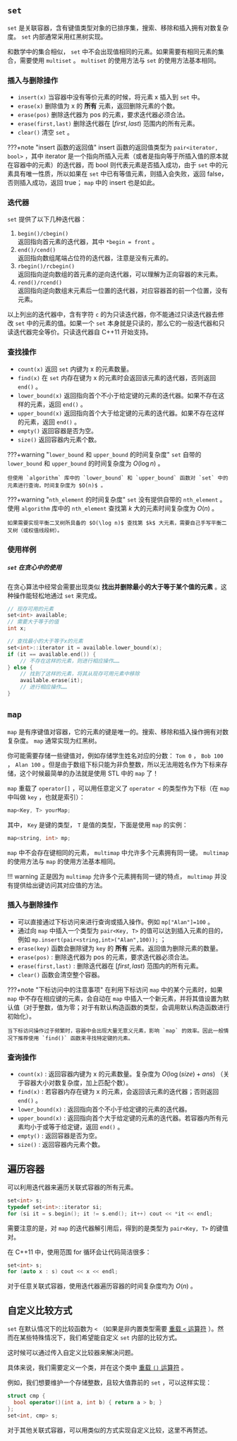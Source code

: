 ##  `set` 

 `set` 是关联容器，含有键值类型对象的已排序集，搜索、移除和插入拥有对数复杂度。 `set` 内部通常采用红黑树实现。

和数学中的集合相似， `set` 中不会出现值相同的元素。如果需要有相同元素的集合，需要使用 `multiset` 。 `multiset` 的使用方法与 `set` 的使用方法基本相同。

### 插入与删除操作

-  `insert(x)` 当容器中没有等价元素的时候，将元素 x 插入到 `set` 中。
-  `erase(x)` 删除值为 x 的 **所有** 元素，返回删除元素的个数。
-  `erase(pos)` 删除迭代器为 pos 的元素，要求迭代器必须合法。
-  `erase(first,last)` 删除迭代器在 $[first,last)$ 范围内的所有元素。
-  `clear()` 清空 `set` 。

???+note "insert 函数的返回值"
    insert 函数的返回值类型为 `pair<iterator, bool>` ，其中 iterator 是一个指向所插入元素（或者是指向等于所插入值的原本就在容器中的元素）的迭代器，而 bool 则代表元素是否插入成功，由于 `set` 中的元素具有唯一性质，所以如果在 `set` 中已有等值元素，则插入会失败，返回 false，否则插入成功，返回 true； `map` 中的 insert 也是如此。

### 迭代器<span id="set-iterator"></span>

 `set` 提供了以下几种迭代器：

1.   `begin()/cbegin()`   
    返回指向首元素的迭代器，其中 `*begin = front` 。
2.   `end()/cend()`   
    返回指向数组尾端占位符的迭代器，注意是没有元素的。
3.   `rbegin()/rcbegin()`   
    返回指向逆向数组的首元素的逆向迭代器，可以理解为正向容器的末元素。
4.   `rend()/rcend()`   
    返回指向逆向数组末元素后一位置的迭代器，对应容器首的前一个位置，没有元素。

以上列出的迭代器中，含有字符 `c` 的为只读迭代器，你不能通过只读迭代器去修改 `set` 中的元素的值。如果一个 `set` 本身就是只读的，那么它的一般迭代器和只读迭代器完全等价。只读迭代器自 C++11 开始支持。

### 查找操作<span id="set-find"></span>

-  `count(x)` 返回 `set` 内键为 x 的元素数量。
-  `find(x)` 在 `set` 内存在键为 x 的元素时会返回该元素的迭代器，否则返回 `end()` 。
-  `lower_bound(x)` 返回指向首个不小于给定键的元素的迭代器。如果不存在这样的元素，返回 `end()` 。
-  `upper_bound(x)` 返回指向首个大于给定键的元素的迭代器。如果不存在这样的元素，返回 `end()` 。
-  `empty()` 返回容器是否为空。
-  `size()` 返回容器内元素个数。

???+warning "`lower_bound` 和 `upper_bound` 的时间复杂度"
     `set` 自带的 `lower_bound` 和 `upper_bound` 的时间复杂度为 $O(\log n)$ 。
    
    但使用 `algorithm` 库中的 `lower_bound` 和 `upper_bound` 函数对 `set` 中的元素进行查询，时间复杂度为 $O(n)$ 。
	
???+warning "`nth_element` 的时间复杂度"
     `set` 没有提供自带的 `nth_element` 。使用 `algorithm` 库中的 `nth_element` 查找第 $k$ 大的元素时间复杂度为 $O(n)$ 。
    
    如果需要实现平衡二叉树所具备的 $O(\log n)$ 查找第 $k$ 大元素，需要自己手写平衡二叉树（或权值线段树）。
	
### 使用样例

##### `set` 在贪心中的使用

在贪心算法中经常会需要出现类似 **找出并删除最小的大于等于某个值的元素** 。这种操作能轻松地通过 `set` 来完成。

```cpp
// 现存可用的元素
set<int> available;
// 需要大于等于的值
int x;

// 查找最小的大于等于x的元素
set<int>::iterator it = available.lower_bound(x);
if (it == available.end()) {
	// 不存在这样的元素，则进行相应操作……
} else {
	// 找到了这样的元素，将其从现存可用元素中移除
	available.erase(it);
	// 进行相应操作……
}
````

##  `map` 

 `map` 是有序键值对容器，它的元素的键是唯一的。搜索、移除和插入操作拥有对数复杂度。 `map` 通常实现为红黑树。

你可能需要存储一些键值对，例如存储学生姓名对应的分数： `Tom 0` ， `Bob 100` ， `Alan 100` 。但是由于数组下标只能为非负整数，所以无法用姓名作为下标来存储，这个时候最简单的办法就是使用 STL 中的 `map` 了！

 `map` 重载了 `operator[]` ，可以用任意定义了 `operator <` 的类型作为下标（在 `map` 中叫做 `key` ，也就是索引）：

```cpp
map<Key, T> yourMap;
```

其中， `Key` 是键的类型， `T` 是值的类型，下面是使用 `map` 的实例：

```cpp
map<string, int> mp;
```

 `map` 中不会存在键相同的元素， `multimap` 中允许多个元素拥有同一键。 `multimap` 的使用方法与 `map` 的使用方法基本相同。

!!! warning
    正是因为 `multimap` 允许多个元素拥有同一键的特点， `multimap` 并没有提供给出键访问其对应值的方法。

### 插入与删除操作<span id="map-insert"></span>

- 可以直接通过下标访问来进行查询或插入操作。例如 `mp["Alan"]=100` 。
- 通过向 `map` 中插入一个类型为 `pair<Key, T>` 的值可以达到插入元素的目的，例如 `mp.insert(pair<string,int>("Alan",100));` ；
-  `erase(key)` 函数会删除键为 `key` 的 **所有** 元素。返回值为删除元素的数量。
-  `erase(pos)` : 删除迭代器为 pos 的元素，要求迭代器必须合法。
-  `erase(first,last)` : 删除迭代器在 $[first,last)$ 范围内的所有元素。
-  `clear()` 函数会清空整个容器。

???+note "下标访问中的注意事项"
    在利用下标访问 `map` 中的某个元素时，如果 `map` 中不存在相应键的元素，会自动在 `map` 中插入一个新元素，并将其值设置为默认值（对于整数，值为零；对于有默认构造函数的类型，会调用默认构造函数进行初始化）。
    
    当下标访问操作过于频繁时，容器中会出现大量无意义元素，影响 `map` 的效率。因此一般情况下推荐使用 `find()` 函数来寻找特定键的元素。

### 查询操作

-  `count(x)` : 返回容器内键为 x 的元素数量。复杂度为 $O(\log(size)+ans)$ （关于容器大小对数复杂度，加上匹配个数）。
-  `find(x)` : 若容器内存在键为 x 的元素，会返回该元素的迭代器；否则返回 `end()` 。
-  `lower_bound(x)` : 返回指向首个不小于给定键的元素的迭代器。
-  `upper_bound(x)` : 返回指向首个大于给定键的元素的迭代器。若容器内所有元素均小于或等于给定键，返回 `end()` 。
-  `empty()` : 返回容器是否为空。
-  `size()` : 返回容器内元素个数。

## 遍历容器

可以利用迭代器来遍历关联式容器的所有元素。

```cpp
set<int> s;
typedef set<int>::iterator si;
for (si it = s.begin(); it != s.end(); it++) cout << *it << endl;
```

需要注意的是，对 `map` 的迭代器解引用后，得到的是类型为 `pair<Key, T>` 的键值对。

在 C++11 中，使用范围 for 循环会让代码简洁很多：

```cpp
set<int> s;
for (auto x : s) cout << x << endl;
```

对于任意关联式容器，使用迭代器遍历容器的时间复杂度均为 $O(n)$ 。

## 自定义比较方式

 `set` 在默认情况下的比较函数为 `<` （如果是非内置类型需要 [重载 `<` 运算符](../op-overload.md#compare) ）。然而在某些特殊情况下，我们希望能自定义 `set` 内部的比较方式。

这时候可以通过传入自定义比较器来解决问题。

具体来说，我们需要定义一个类，并在这个类中 [重载 `()` 运算符](../op-overload.md#function) 。

例如，我们想要维护一个存储整数，且较大值靠前的 `set` ，可以这样实现：

```cpp
struct cmp {
  bool operator()(int a, int b) { return a > b; }
};
set<int, cmp> s;
```

对于其他关联式容器，可以用类似的方式实现自定义比较，这里不再赘述。
